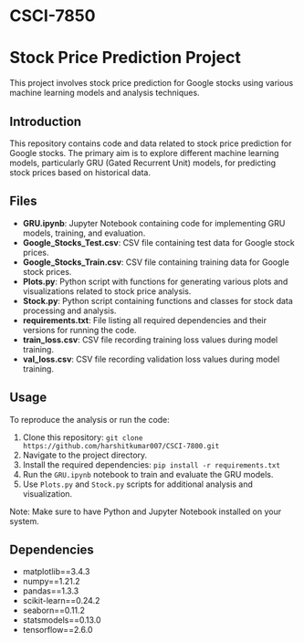 # CSCI-7850
# Stock Price Prediction Project

This project involves stock price prediction for Google stocks using various machine learning models and analysis techniques.

## Introduction

This repository contains code and data related to stock price prediction for Google stocks. The primary aim is to explore different machine learning models, particularly GRU (Gated Recurrent Unit) models, for predicting stock prices based on historical data.

## Files

- **GRU.ipynb**: Jupyter Notebook containing code for implementing GRU models, training, and evaluation.
- **Google_Stocks_Test.csv**: CSV file containing test data for Google stock prices.
- **Google_Stocks_Train.csv**: CSV file containing training data for Google stock prices.
- **Plots.py**: Python script with functions for generating various plots and visualizations related to stock price analysis.
- **Stock.py**: Python script containing functions and classes for stock data processing and analysis.
- **requirements.txt**: File listing all required dependencies and their versions for running the code.
- **train_loss.csv**: CSV file recording training loss values during model training.
- **val_loss.csv**: CSV file recording validation loss values during model training.

## Usage

To reproduce the analysis or run the code:

1. Clone this repository: `git clone https://github.com/harshitkumar007/CSCI-7800.git`
2. Navigate to the project directory.
3. Install the required dependencies: `pip install -r requirements.txt`
4. Run the `GRU.ipynb` notebook to train and evaluate the GRU models.
5. Use `Plots.py` and `Stock.py` scripts for additional analysis and visualization.

Note: Make sure to have Python and Jupyter Notebook installed on your system.

## Dependencies

- matplotlib==3.4.3
- numpy==1.21.2
- pandas==1.3.3
- scikit-learn==0.24.2
- seaborn==0.11.2
- statsmodels==0.13.0
- tensorflow==2.6.0



